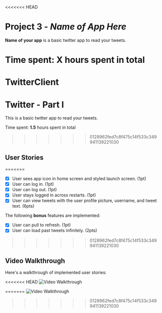 <<<<<<< HEAD
# Project 3 - *Name of App Here*

**Name of your app** is a basic twitter app to read your tweets.

Time spent: **X** hours spent in total
=======
# TwitterClient

# Twitter - Part I

This is a basic twitter app to read your tweets.

Time spent: **1.5** hours spent in total
>>>>>>> 0128962fed7c8f475c14f533c349941139221030

## User Stories
=======
- [X] User sees app icon in home screen and styled launch screen. (1pt)
- [X] User can log in. (1pt)
- [X] User can log out. (1pt)
- [X] User stays logged in across restarts. (1pt) 
- [X] User can view tweets with the user profile picture, username, and tweet text. (6pts)

The following **bonus** features are implemented:

- [X] User can pull to refresh. (1pt)
- [X] User can load past tweets infinitely. (2pts)
>>>>>>> 0128962fed7c8f475c14f533c349941139221030

## Video Walkthrough

Here's a walkthrough of implemented user stories:

<<<<<<< HEAD
<img src='http://i.imgur.com/link/to/your/gif/file.gif' title='Video Walkthrough' width='' alt='Video Walkthrough' />

=======
<img src='http://g.recordit.co/aEGY0xAjTX.gif' title='Video Walkthrough' width='' alt='Video Walkthrough' />
>>>>>>> 0128962fed7c8f475c14f533c349941139221030
